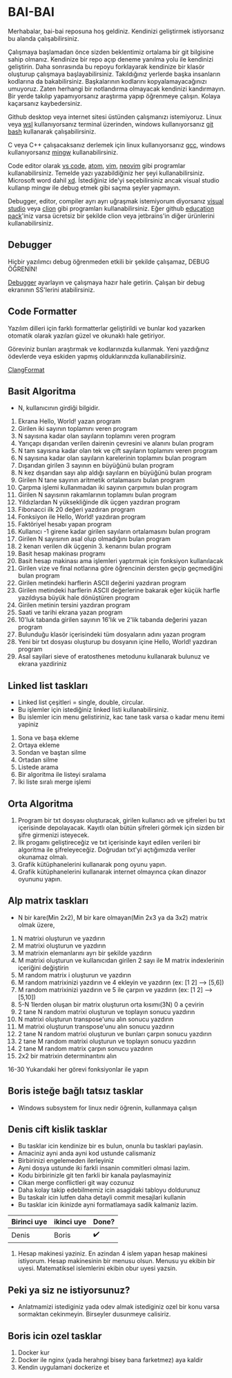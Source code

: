 # BAI-BAI

Merhabalar, bai-bai reposuna hoş geldiniz. Kendinizi geliştirmek istiyorsanız bu alanda çalışabilirsiniz.

Çalışmaya başlamadan önce sizden beklentimiz ortalama bir git bilgisine sahip olmanız. Kendinize bir repo açıp deneme yanılma yolu ile kendinizi geliştirin. Daha sonrasında bu repoyu forklayarak kendinize bir klasör oluşturup çalışmaya başlayabilirsiniz. Takıldığınız yerlerde başka insanların kodlarına da bakabilirsiniz. Başkalarının kodlarını kopyalamayacağınızı umuyoruz. Zaten herhangi bir notlandırma olmayacak kendinizi kandırmayın. Bir yerde takılıp yapamıyorsanız araştırma yapıp öğrenmeye çalışın. Kolaya kaçarsanız kaybedersiniz. 

Github desktop veya internet sitesi üstünden çalışmanızı istemiyoruz. Linux veya [wsl](https://docs.microsoft.com/en-us/windows/wsl/install-win10) kullanıyorsanız terminal üzerinden, windows kullanıyorsanız [git bash](https://git-scm.com/) kullanarak çalışabilirsiniz.

C veya C++ çalışacaksanız derlemek için linux kullanıyorsanız [gcc](https://gcc.gnu.org), windows kullanıyorsanız [mingw](http://mingw-w64.org/doku.php) kullanabilirsiniz.

Code editor olarak [vs code](https://code.visualstudio.com/), [atom](https://atom.io/), [vim](https://www.vim.org), [neovim](https://neovim.io/) gibi programlar kullanabilirsiniz. Temelde yazı yazabildiğiniz her şeyi kullanabilirsiniz. Microsoft word dahil [xd](https://www.youtube.com/watch?v=X34ZmkeZDos). İstediğiniz ide'yi seçebilirsiniz ancak visual studio kullanıp mingw ile debug etmek gibi saçma şeyler yapmayın.

Debugger, editor, compiler ayrı ayrı uğraşmak istemiyorum diyorsanız [visual studio](https://visualstudio.microsoft.com) veya [clion](https://www.jetbrains.com/clion/) gibi programları kullanabilirsiniz. Eğer github [education pack](https://education.github.com/pack)'iniz varsa ücretsiz bir şekilde clion veya jetbrains'in diğer ürünlerini kullanabilirsiniz.

## Debugger

Hiçbir yazılımcı debug öğrenmeden etkili bir şekilde çalışamaz, DEBUG ÖĞRENİN!

[Debugger](https://code.visualstudio.com/docs/editor/debugging) ayarlayın ve çalışmaya hazır hale getirin.
Çalışan bir debug ekranının SS'lerini atabilirsiniz.

## Code Formatter

Yazılım dilleri için farklı formatterlar geliştirildi ve bunlar kod yazarken otomatik olarak yazıları güzel ve okunaklı hale getiriyor.

Göreviniz bunları araştırmak ve kodlarınızda kullanmak. Yeni yazdığınız ödevlerde veya eskiden yapmış olduklarınızda kullanabilirsiniz.

[ClangFormat](https://clang.llvm.org/docs/ClangFormat.html)

## Basit Algoritma

- N, kullanıcının girdiği bilgidir.

01. Ekrana Hello, World! yazan program
02. Girilen iki sayının toplamını veren program
03. N sayısına kadar olan sayıların toplamını veren program
04. Yarıçapı dışarıdan verilen dairenin çevresini ve alanını bulan program
05. N tam sayısına kadar olan tek ve çift sayıların toplamını veren program
06. N sayısına kadar olan sayıların karelerinin toplamını bulan program
07. Dışarıdan girilen 3 sayının en büyüğünü bulan program
08. N kez dışarıdan sayı alıp aldığı sayıların en büyüğünü bulan program
09. Girilen N tane sayının aritmetik ortalamasını bulan program
10. Çarpma işlemi kullanmadan iki sayının çarpımını bulan program
11. Girilen N sayısının rakamlarının toplamını bulan program
12. Yıldızlardan N yüksekliğinde dik üçgen yazdıran program
13. Fibonacci ilk 20 değeri yazdıran program
14. Fonksiyon ile Hello, World! yazdıran program
15. Faktöriyel hesabı yapan program
16. Kullanıcı -1 girene kadar girilen sayıların ortalamasını bulan program
17. Girilen N sayısının asal olup olmadığını bulan program
18. 2 kenarı verilen dik üçgenin 3. kenarını bulan program
19. Basit hesap makinası programı
20. Basit hesap makinası ama işlemleri yaptırmak için fonksiyon kullanılacak
21. Girilen vize ve final notlarına göre öğrencinin dersten geçip geçmediğini bulan program
22. Girilen metindeki harflerin ASCII değerini yazdıran program
23. Girilen metindeki harflerin ASCII değerlerine bakarak eğer küçük harfle yazıldıysa büyük hale dönüştüren program
24. Girilen metinin tersini yazdıran program
25. Saati ve tarihi ekrana yazan program
26. 10'luk tabanda girilen sayının 16'lık ve 2'lik tabanda değerini yazan program   
27. Bulunduğu klasör içerisindeki tüm dosyaların adını yazan program
28. Yeni bir txt dosyası oluşturup bu dosyanın içine Hello, World! yazdıran program
29. Asal sayilari sieve of eratosthenes metodunu kullanarak bulunuz ve ekrana yazdiriniz

## Linked list taskları

- Linked list çeşitleri = single, double, circular.
- Bu işlemler için istediğiniz linked listi kullanabilirsiniz.
- Bu islemler icin menu gelistiriniz, kac tane task varsa o kadar menu itemi yapiniz

01. Sona ve başa ekleme
02. Ortaya ekleme
03. Sondan ve baştan silme
04. Ortadan silme
05. Listede arama
06. Bir algoritma ile listeyi sıralama
07. İki liste sıralı merge işlemi

## Orta Algoritma

01. Program bir txt dosyası oluşturacak, girilen kullanıcı adı ve şifreleri bu txt içerisinde depolayacak. Kayıtlı olan bütün şifreleri görmek için sizden bir şifre girmenizi isteyecek.
02. İlk progamı geliştireceğiz ve txt içerisinde kayıt edilen verileri bir algoritma ile şifreleyeceğiz. Doğrudan txt'yi açtığımızda veriler okunamaz olmalı.
03. Grafik kütüphanelerini kullanarak pong oyunu yapın.
04. Grafik kütüphanelerini kullanarak internet olmayınca çıkan dinazor oyununu yapın.

## Alp matrix taskları

- N bir kare(Min 2x2), M bir kare olmayan(Min 2x3 ya da 3x2) matrix olmak üzere,

01.  N matrixi oluşturun ve yazdırın
02.  M matrixi oluşturun ve yazdırın
03.  M matrixin elemanlarını ayrı bir şekilde yazdırın
04.  M matrixi oluşturun ve kullanıcıdan girilen 2 sayı ile M matrix indexlerinin içeriğini değiştirin
05.  M random matrix i oluşturun ve yazdırın 
06.  M random matrixinizi yazdırın ve 4 ekleyin ve yazdırın (ex: [1 2] --> [5,6])
07.  M random matrixinizi yazdırın ve 5 ile çarpın ve yazdırın (ex: [1 2] --> [5,10])
08.  5-N 1lerden oluşan bir matrix oluşturun orta kısımı(3N) 0 a çevirin
09.  2 tane N random matrixi oluşturun ve toplayın sonucu yazdırın
10. N matrixi oluşturun transpose'unu alın sonucu yazdırın
11. M matrixi oluşturun transpose'unu alın sonucu yazdırın
12. 2 tane N random matrixi oluşturun ve bunları çarpın sonucu yazdırın
13. 2 tane M random matrixi oluşturun ve toplayın sonucu yazdırın
14. 2 tane M random matrix çarpın sonucu yazdırın
15. 2x2 bir matrixin determinantını alın

16-30 Yukarıdaki her görevi fonksiyonlar ile yapın 

## Boris isteğe bağlı tatsız tasklar

- Windows subsystem for linux nedir öğrenin, kullanmaya çalışın  

## Denis cift kislik tasklar

- Bu tasklar icin kendinize bir es bulun, onunla bu tasklari paylasin.
- Amaciniz ayni anda ayni kod ustunde calismaniz
- Birbirinizi engelemeden ilerleyiniz
- Ayni dosya ustunde iki farkli insanin commitleri olmasi lazim.
- Kodu birbirinizle git ten farkli bir kanala paylasmayiniz
- Cikan merge conflictleri git way cozunuz
- Daha kolay takip edebilmemiz icin asagidaki tabloyu doldurunuz
- Bu taskalr icin lutfen daha detayli commit mesajlari kullanin
- Bu tasklar icin ikinizde ayni formatlamaya sadik kalmaniz lazim.

| Birinci uye | ikinci uye | Done? |
|-------|-------|-------|
| Denis | Boris | :heavy_check_mark: |

01. Hesap makinesi yaziniz. En azindan 4 islem yapan hesap makinesi istiyorum. Hesap makinesinin bir menusu olsun. Menusu yu ekibin bir uyesi. Matematiksel islemlerini ekibin obur uyesi yazsin.

## Peki ya siz ne istiyorsunuz?
- Anlatmamizi istediginiz yada odev almak istediginiz ozel bir konu varsa sormaktan cekinmeyin. Birseyler dusunmeye calisiriz. 

## Boris icin ozel tasklar

1. Docker kur
2. Docker ile nginx (yada herahngi bisey bana farketmez) aya kaldir
3. Kendin uygulamani dockerize et
